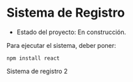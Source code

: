 <h1> Sistema de Registro</h1>

- Estado del proyecto: En construcción.

Para ejecutar el sistema, deber poner:

```npm install react```

Sistema de registro 2
